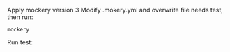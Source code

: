 Apply mockery version 3
Modify .mokery.yml and overwrite file needs test, then run:

```
mockery
```

Run test:

```

```